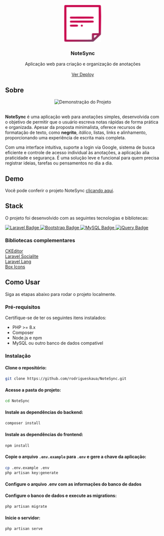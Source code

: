 <div align="center">
  <a href="https://notesync.kauarodrigues.com">
    <img src="https://raw.githubusercontent.com/rodrigueskaua/Assets-For-Readmes/master/NoteSync/favicon.svg" alt="Logo" width="120" height="120">
  </a>

  <h3 align="center">NoteSync</h3>

  <p align="center">
    Aplicação web para criação e organização de anotações
    <br> <br> 
    <a href="https://notesync.kauarodrigues.com">Ver Deploy</a>
  </p>
</div>

## Sobre
<div align="center">
  <img src="https://raw.githubusercontent.com/rodrigueskaua/Assets-For-Readmes/master/NoteSync/NoteSync-Show.gif" alt="Demonstração do Projeto" />
</div>
<br>
<p><strong>NoteSync</strong> é uma aplicação web para anotações simples, desenvolvida com o objetivo de permitir que o usuário escreva notas rápidas de forma prática e organizada. Apesar da proposta minimalista, oferece recursos de formatação de texto, como <strong>negrito</strong>, <em>itálico</em>, listas, links e alinhamento, proporcionando uma experiência de escrita mais completa.</p>

<p>Com uma interface intuitiva, suporte a login via Google, sistema de busca eficiente e controle de acesso individual às anotações, a aplicação alia praticidade e segurança. É uma solução leve e funcional para quem precisa registrar ideias, tarefas ou pensamentos no dia a dia.</p>

## Demo
Você pode conferir o projeto NoteSync <a  href="https://notesync.kauarodrigues.com">clicando aqui</a>.

## Stack

O projeto foi desenvolvido com as seguintes tecnologias e bibliotecas:

<a href="https://laravel.com" target="_blank">
  <img src="https://img.shields.io/badge/Laravel-FF2D20?style=for-the-badge&logo=laravel&logoColor=white" alt="Laravel Badge" />
</a>
<a href="https://getbootstrap.com/" target="_blank">
  <img src="https://img.shields.io/badge/Bootstrap-563D7C?style=for-the-badge&logo=bootstrap&logoColor=white" alt="Bootstrap Badge" />
</a>
<a href="https://www.mysql.com/" target="_blank">
  <img src="https://img.shields.io/badge/MySQL-00758F?style=for-the-badge&logo=mysql&logoColor=white" alt="MySQL Badge" />
</a>
<a href="https://jquery.com/" target="_blank">
  <img src="https://img.shields.io/badge/jQuery-0769AD?style=for-the-badge&logo=jquery&logoColor=white" alt="jQuery Badge" />
</a>

### Bibliotecas complementares

[CKEditor](https://ckeditor.com/) <br>
[Laravel Socialite](https://laravel.com/docs/8.x/socialite) <br>
[Laravel Lang](https://github.com/caouecs/Laravel-lang) <br>
[Box Icons](https://boxicons.com/) <br>

## Como Usar

Siga as etapas abaixo para rodar o projeto localmente.

### Pré-requisitos

Certifique-se de ter os seguintes itens instalados:

- PHP >= 8.x
- Composer
- Node.js e npm
- MySQL ou outro banco de dados compatível

### Instalação

#### Clone o repositório:
```sh
git clone https://github.com/rodrigueskaua/NoteSync.git
```

#### Acesse a pasta do projeto:
```sh
cd NoteSync
```

#### Instale as dependências do backend:
```sh
composer install
```

#### Instale as dependências do frontend:
```sh
npm install
```

#### Copie o arquivo `.env.example` para `.env` e gere a chave da aplicação:
```sh
cp .env.example .env
php artisan key:generate
```

#### Configure o arquivo .env com as informações do banco de dados

#### Configure o banco de dados e execute as migrations:
```sh
php artisan migrate
```

#### Inicie o servidor:
```sh
php artisan serve
```
